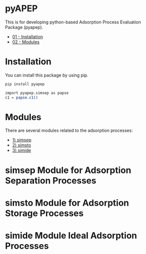 # pyAPEP
This is for developing python-based Adsorption Process Evaluation Package (pyapep).



- [01 - Installation](https://github.com/sebyga/pyAPEP_v0_0_5#Installation)
- [02 - Modules](https://github.com/sebyga/pyAPEP_v0_0_5#Modules)


# Installation
You can install this package by using pip.
``` r
pip install pyapep
```

``` r
import pyapep.simsep as papse
c1 = papse.c1()
```

# Modules
There are several modules related to the adsorption processes:
- [1) simsep](https://github.com/sebyga/pyAPEP_v0_0_5#simsep-Module-for-Adsorption-Separation-Processes)
- [2) simsto](https://github.com/sebyga/pyAPEP_v0_0_5#simsto-Module-for-Adsorption-Storage-Processes)
- [3) simide](https://github.com/sebyga/pyAPEP_v0_0_5#simide-Module-Ideal-Adsorption-Processes)

# simsep Module for Adsorption Separation Processes

# simsto Module for Adsorption Storage Processes

# simide Module Ideal Adsorption Processes

